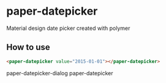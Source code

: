 # paper-datepicker
Material design date picker created with polymer

## How to use

~~~html
<paper-datepicker value="2015-01-01"></paper-datepicker>
~~~

paper-datepicker-dialog
paper-datepicker
